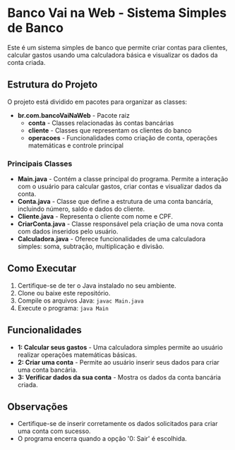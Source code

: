 # Banco Vai na Web - Sistema Simples de Banco

Este é um sistema simples de banco que permite criar contas para clientes, calcular gastos usando uma calculadora básica e visualizar os dados da conta criada.

## Estrutura do Projeto

O projeto está dividido em pacotes para organizar as classes:

- **br.com.bancoVaiNaWeb** - Pacote raiz
  - **conta** - Classes relacionadas às contas bancárias
  - **cliente** - Classes que representam os clientes do banco
  - **operacoes** - Funcionalidades como criação de conta, operações matemáticas e controle principal

### Principais Classes

- **Main.java** - Contém a classe principal do programa. Permite a interação com o usuário para calcular gastos, criar contas e visualizar dados da conta.
- **Conta.java** - Classe que define a estrutura de uma conta bancária, incluindo número, saldo e dados do cliente.
- **Cliente.java** - Representa o cliente com nome e CPF.
- **CriarConta.java** - Classe responsável pela criação de uma nova conta com dados inseridos pelo usuário.
- **Calculadora.java** - Oferece funcionalidades de uma calculadora simples: soma, subtração, multiplicação e divisão.

## Como Executar

1. Certifique-se de ter o Java instalado no seu ambiente.
2. Clone ou baixe este repositório.
3. Compile os arquivos Java: `javac Main.java`
4. Execute o programa: `java Main`

## Funcionalidades

- **1: Calcular seus gastos** - Uma calculadora simples permite ao usuário realizar operações matemáticas básicas.
- **2: Criar uma conta** - Permite ao usuário inserir seus dados para criar uma conta bancária.
- **3: Verificar dados da sua conta** - Mostra os dados da conta bancária criada.

## Observações

- Certifique-se de inserir corretamente os dados solicitados para criar uma conta com sucesso.
- O programa encerra quando a opção '0: Sair' é escolhida.
